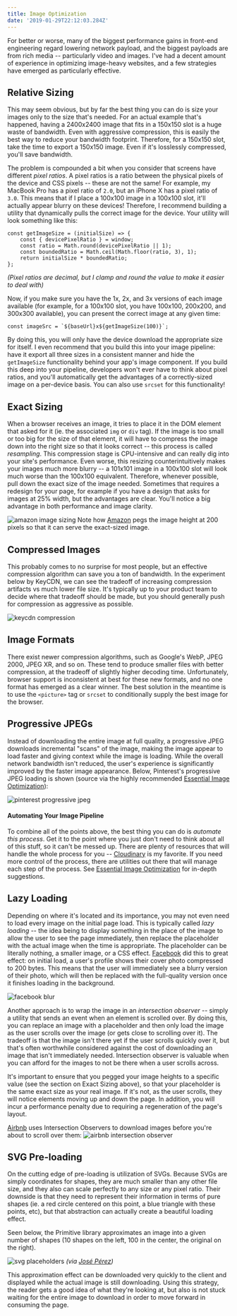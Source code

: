 ```yaml
---
title: Image Optimization
date: '2019-01-29T22:12:03.284Z'
---
```


For better or worse, many of the biggest performance gains in front-end engineering regard lowering network payload, and the biggest payloads are from rich media -- particularly video and images. I've had a decent amount of experience in optimizing image-heavy websites, and a few strategies have emerged as particularly effective.

## Relative Sizing
This may seem obvious, but by far the best thing you can do is size your images only to the size that's needed. For an actual example that's happened, having a 2400x2400 image that fits in a 150x150 slot is a huge waste of bandwidth. Even with aggressive compression, this is easily the best way to reduce your bandwidth footprint. Therefore, for a 150x150 slot, take the time to export a 150x150 image. Even if it's losslessly compressed, you'll save bandwidth.

The problem is compounded a bit when you consider that screens have different _pixel ratios_. A pixel ratios is a ratio between the physical pixels of the device and CSS pixels -- these are not the same! For example, my MacBook Pro has a pixel ratio of `2.0`, but an iPhone X has a pixel ratio of `3.0`. This means that if I place a 100x100 image in a 100x100 slot, it'll actually appear blurry on these devices! Therefore, I recommend building a utility that dynamically pulls the correct image for the device. Your utility will look something like this:

```
const getImageSize = (initialSize) => {
    const { devicePixelRatio } = window;
    const ratio = Math.round(devicePixelRatio || 1);
    const boundedRatio = Math.ceil(Math.floor(ratio, 3), 1);
    return initialSize * boundedRatio;
};
```
_(Pixel ratios are decimal, but I clamp and round the value to make it easier to deal with)_

Now, if you make sure you have the 1x, 2x, and 3x versions of each image available (for example, for a 100x100 slot, you have 100x100, 200x200, and 300x300 available), you can present the correct image at any given time:
```
const imageSrc = `${baseUrl}x${getImageSize(100)}`;
```

By doing this, you will only have the device download the appropriate size for itself. I even recommend that you build this into your image pipeline: have it export all three sizes in a consistent manner and hide the `getImageSize` functionality behind your app's image component. If you build this deep into your pipeline, developers won't ever have to think about pixel ratios, and you'll automatically get the advantages of a correctly-sized image on a per-device basis. You can also use `srcset` for this functionality!

## Exact Sizing
When a browser receives an image, it tries to place it in the DOM element that asked for it (ie. the associated `img` or `div` tag). If the image is too small or too big for the size of that element, it will have to compress the image down into the right size so that it looks correct -- this process is called _resampling_. This compression stage is CPU-intensive and can really dig into your site's performance. Even worse, this resizing counterintuitively  makes your images much more blurry -- a 101x101 image in a 100x100 slot will look much worse than the 100x100 equivalent. Therefore, whenever possible, pull down the exact size of the image needed. Sometimes that requires a redesign for your page, for example if you have a design that asks for images at 25% width, but the advantages are clear. You'll notice a big advantage in both performance and image clarity.

![amazon image sizing](amazon-image.png)
Note how [Amazon](https://www.amazon.com) pegs the image height at 200 pixels so that it can serve the exact-sized image.

## Compressed Images
This probably comes to no surprise for most people, but an effective compression algorithm can save you a ton of bandwidth. In the experiment below by KeyCDN, we can see the tradeoff of increasing compression artifacts vs much lower file size. It's typically up to your product team to decide where that tradeoff should be made, but you should generally push for compression as aggressive as possible.

![keycdn compression](compression.jpg)

## Image Formats
There exist newer compression algorithms, such as Google's WebP, JPEG 2000, JPEG XR, and so on. These tend to produce smaller files with better compression, at the tradeoff of slightly higher decoding time. Unfortunately, browser support is inconsistent at best for these new formats, and no one format has emerged as a clear winner. The best solution in the meantime is to use the `<picture>` tag or `srcset` to conditionally supply the best image for the browser.

## Progressive JPEGs
Instead of downloading the entire image at full quality, a progressive JPEG downloads incremental "scans" of the image, making the image appear to load faster and giving context while the image is loading. While the overall network bandwidth isn't reduced, the user's experience is significantly improved by the faster image appearance. Below, Pinterest's progressive JPEG loading is shown (source via the highly recommended [Essential Image Optimization](https://images.guide)):

![pinterest progressive jpeg](pinterest-progressive-jpeg.png)

#### Automating Your Image Pipeline
To combine all of the points above, the best thing you can do is _automate this process_. Get it to the point where you just don't need to think about all of this stuff, so it can't be messed up. There are plenty of resources that will handle the whole process for you -- [Cloudinary](https://cloudinary.com/) is my favorite. If you need more control of the process, there are utilities out there that will manage each step of the process. See [Essential Image Optimization](https://images.guide) for in-depth suggestions.

## Lazy Loading
Depending on where it's located and its importance, you may not even need to load every image on the initial page load. This is typically called _lazy loading_ -- the idea being to display something in the place of the image to allow the user to see the page immediately, then replace the placeholder with the actual image when the time is appropriate. The placeholder can be literally nothing, a smaller image, or a CSS effect. [Facebook](https://www.facebook.com) did this to great effect: on initial load, a user's profile shows their cover photo compressed to 200 bytes. This means that the user will immediately see a blurry version of their photo, which will then be replaced with the full-quality version once it finishes loading in the background.

![facebook blur](facebook-blur.jpg)

Another approach is to wrap the image in an _intersection observer_ -- simply a utility that sends an event when an element is scrolled over. By doing this, you can replace an image with a placeholder and then only load the image as the user scrolls over the image (or gets close to scrolling over it). The tradeoff is that the image isn't there yet if the user scrolls quickly over it, but that's often worthwhile considered against the cost of downloading an image that isn't immediately needed. Intersection observer is valuable when you can afford for the images to not be there when a user scrolls across.

It's important to ensure that you pegged your image heights to a specific value (see the section on Exact Sizing above), so that your placeholder is the same exact size as your real image. If it's not, as the user scrolls, they will notice elements moving up and down the page. In addition, you will incur a performance penalty due to requiring a regeneration of the page's layout.

[Airbnb](https://www.airbnb.com/) uses Intersection Observers to download images before you're about to scroll over them:
![airbnb intersection observer](airbnb-intersection-observer.png)

## SVG Pre-loading
On the cutting edge of pre-loading is utilization of SVGs. Because SVGs are simply coordinates for shapes, they are much smaller than any other file size, and they also can scale perfectly to any size or any pixel ratio. Their downside is that they need to represent their information in terms of pure shapes (ie. a red circle centered on this point, a blue triangle with these points, etc), but that abstraction can actually create a beautiful loading effect.

Seen below, the Primitive library approximates an image into a given number of shapes (10 shapes on the left, 100 in the center, the original on the right).

![svg placeholders](svg-placeholders.png)
_(via [José Pérez](https://jmperezperez.com/svg-placeholders/))_

This approximation effect can be downloaded very quickly to the client and displayed while the actual image is still downloading. Using this strategy, the reader gets a good idea of what they're looking at, but also is not stuck waiting for the entire image to download in order to move forward in consuming the page.